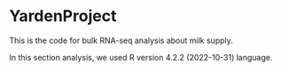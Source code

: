 # YardenProject
This is the code for bulk RNA-seq analysis about milk supply.

In this section analysis, we used R version 4.2.2 (2022-10-31) language.
